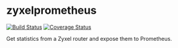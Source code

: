 # zyxelprometheus

[![Build Status](https://travis-ci.com/andrewjw/zyxelprometheus.svg?branch=master)](https://travis-ci.com/andrewjw/zyxelprometheus)
[![Coverage Status](https://coveralls.io/repos/github/andrewjw/zyxelprometheus/badge.svg?branch=master)](https://coveralls.io/github/andrewjw/zyxelprometheus?branch=master)

Get statistics from a Zyxel router and expose them to Prometheus.
